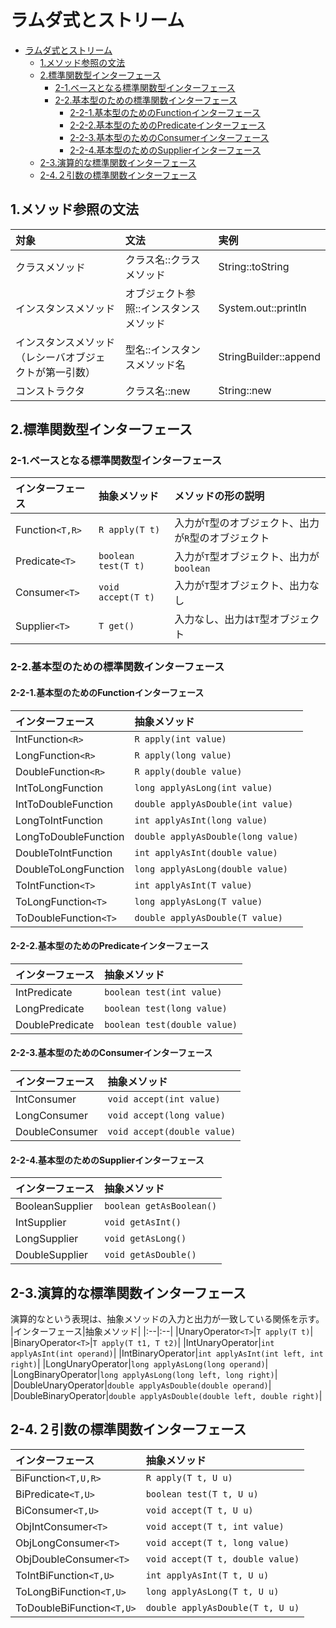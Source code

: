 # ラムダ式とストリーム

<!-- @import "[TOC]" {cmd="toc" depthFrom=1 depthTo=6 orderedList=false} -->

<!-- code_chunk_output -->

- [ラムダ式とストリーム](#ラムダ式とストリーム)
  - [1.メソッド参照の文法](#1メソッド参照の文法)
  - [2.標準関数型インターフェース](#2標準関数型インターフェース)
    - [2-1.ベースとなる標準関数型インターフェース](#2-1ベースとなる標準関数型インターフェース)
    - [2-2.基本型のための標準関数インターフェース](#2-2基本型のための標準関数インターフェース)
      - [2-2-1.基本型のためのFunctionインターフェース](#2-2-1基本型のためのfunctionインターフェース)
      - [2-2-2.基本型のためのPredicateインターフェース](#2-2-2基本型のためのpredicateインターフェース)
      - [2-2-3.基本型のためのConsumerインターフェース](#2-2-3基本型のためのconsumerインターフェース)
      - [2-2-4.基本型のためのSupplierインターフェース](#2-2-4基本型のためのsupplierインターフェース)
  - [2-3.演算的な標準関数インターフェース](#2-3演算的な標準関数インターフェース)
  - [2-4.２引数の標準関数インターフェース](#2-4２引数の標準関数インターフェース)

<!-- /code_chunk_output -->

## 1.メソッド参照の文法

  |対象|文法|実例|
  |:--|:--|:--|
  |クラスメソッド|クラス名::クラスメソッド|String::toString|
  |インスタンスメソッド|オブジェクト参照::インスタンスメソッド|System.out::println|
  |インスタンスメソッド（レシーバオブジェクトが第一引数）|型名::インスタンスメソッド名|StringBuilder::append|
  |コンストラクタ|クラス名::new|String::new|

## 2.標準関数型インターフェース

### 2-1.ベースとなる標準関数型インターフェース

  |インターフェース|抽象メソッド|メソッドの形の説明|
  |:--|:--|:--|
  |Function`<T,R>`|`R apply(T t)`|入力が`T`型のオブジェクト、出力が`R`型のオブジェクト|
  |Predicate`<T>`|`boolean test(T t)`|入力が`T`型オブジェクト、出力が`boolean`|
  |Consumer`<T>`|`void accept(T t)`|入力が`T`型オブジェクト、出力なし|
  |Supplier`<T>`|`T get()`|入力なし、出力は`T`型オブジェクト|

### 2-2.基本型のための標準関数インターフェース

#### 2-2-1.基本型のためのFunctionインターフェース

  |インターフェース|抽象メソッド|
  |:--|:--|
  |IntFunction`<R>`|`R apply(int value)`|
  |LongFunction`<R>`|`R apply(long value)`|
  |DoubleFunction`<R>`|`R apply(double value)`|
  |IntToLongFunction|`long applyAsLong(int value)`|
  |IntToDoubleFunction|`double applyAsDouble(int value)`|
  |LongToIntFunction|`int applyAsInt(long value)`|
  |LongToDoubleFunction|`double applyAsDouble(long value)`|
  |DoubleToIntFunction|`int applyAsInt(double value)`|
  |DoubleToLongFunction|`long applyAsLong(double value)`|
  |ToIntFunction`<T>`|`int applyAsInt(T value)`|
  |ToLongFunction`<T>`|`long applyAsLong(T value)`|
  |ToDoubleFunction`<T>`|`double applyAsDouble(T value)`|

#### 2-2-2.基本型のためのPredicateインターフェース

  |インターフェース|抽象メソッド|
  |:--|:--|
  |IntPredicate|`boolean test(int value)`|
  |LongPredicate|`boolean test(long value)`|
  |DoublePredicate|`boolean test(double value)`|

#### 2-2-3.基本型のためのConsumerインターフェース

  |インターフェース|抽象メソッド|
  |:--|:--|
  |IntConsumer|`void accept(int value)`|
  |LongConsumer|`void accept(long value)`|
  |DoubleConsumer|`void accept(double value)`|

#### 2-2-4.基本型のためのSupplierインターフェース

  |インターフェース|抽象メソッド|
  |:--|:--|
  |BooleanSupplier|`boolean getAsBoolean()`|
  |IntSupplier|`void getAsInt()`|
  |LongSupplier|`void getAsLong()`|
  |DoubleSupplier|`void getAsDouble()`|

## 2-3.演算的な標準関数インターフェース

  演算的なという表現は、抽象メソッドの入力と出力が一致している関係を示す。
  |インターフェース|抽象メソッド|
  |:--|:--|
  |UnaryOperator`<T>`|`T apply(T t)`|
  |BinaryOperator`<T>`|`T apply(T t1, T t2)`|
  |IntUnaryOperator|`int applyAsInt(int operand)`|
  |IntBinaryOperator|`int applyAsInt(int left, int right)`|
  |LongUnaryOperator|`long applyAsLong(long operand)`|
  |LongBinaryOperator|`long applyAsLong(long left, long right)`|
  |DoubleUnaryOperator|`double applyAsDouble(double operand)`|
  |DoubleBinaryOperator|`double applyAsDouble(double left, double right)`|

## 2-4.２引数の標準関数インターフェース

  |インターフェース|抽象メソッド|
  |:--|:--|
  |BiFunction`<T,U,R>`|`R apply(T t, U u)`|
  |BiPredicate`<T,U>`|`boolean test(T t, U u)`|
  |BiConsumer`<T,U>`|`void accept(T t, U u)`|
  |ObjIntConsumer`<T>`|`void accept(T t, int value)`|
  |ObjLongConsumer`<T>`|`void accept(T t, long value)`|
  |ObjDoubleConsumer`<T>`|`void accept(T t, double value)`|
  |ToIntBiFunction`<T,U>`|`int applyAsInt(T t, U u)`|
  |ToLongBiFunction`<T,U>`|`long applyAsLong(T t, U u)`|
  |ToDoubleBiFunction`<T,U>`|`double applyAsDouble(T t, U u)`|